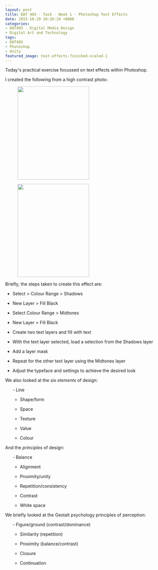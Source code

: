 ```yaml
---
layout: post
title: DAT 403 - Task - Week 1 - Photoshop Text Effects
date: 2015-10-29 10:26:24 +0000
categories:
- DAT403 - Digital Media Design
- Digital Art and Technology
tags:
- DAT403
- Photoshop
- Unity
featured_image: text-effects-finished-scaled-1
---
```

Today's practical exercise focussed on text effects within Photoshop.

I created the following from a high contrast photo:

<div class="gallery">

<div><div style="flex-basis:100%"><figure><a href="{{ site.baseurl }}/wp-content/uploads/2015/10/text-effects-original-scaled-1.jpg"><img src="https://res.cloudinary.com/circleseven/image/upload/q_auto,f_auto/text-effects-original-scaled-1-230x300" width="230" height="300" alt="" loading="lazy"></a></figure>
<figure><a href="{{ site.baseurl }}/wp-content/uploads/2015/10/text-effects-finished-scaled-1.jpg"><img src="https://res.cloudinary.com/circleseven/image/upload/q_auto,f_auto/text-effects-finished-scaled-1-230x300" width="230" height="300" alt="" loading="lazy"></a></figure>

</div>

</div>
</div>

Briefly, the steps taken to create this effect are:

- Select &gt; Colour Range &gt; Shadows

- New Layer &gt; Fill Black

- Select Colour Range &gt; Midtones

- New Layer &gt; Fill Black

- Create two text layers and fill with text

- With the text layer selected, load a selection from the Shadows layer

- Add a layer mask

- Repeat for the other text layer using the Midtones layer

- Adjust the typeface and settings to achieve the desired look

We also looked at the six *elements* of design:

<ol>- Line

- Shape/form

- Space

- Texture

- Value

- Colour
</ol>

And the *principles* of design:

<ol>- Balance

- Alignment

- Proximity/unity

- Repetition/consistency

- Contrast

- White space
</ol>

We briefly looked at the Gestalt psychology principles of perception:

<ol>- Figure/ground (contrast/dominance)

- Similarity (repetition)

- Proximity (balance/contrast)

- Closure

- Continuation
</ol>

